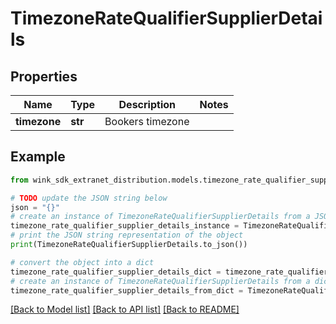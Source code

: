 # TimezoneRateQualifierSupplierDetails


## Properties

Name | Type | Description | Notes
------------ | ------------- | ------------- | -------------
**timezone** | **str** | Bookers timezone | 

## Example

```python
from wink_sdk_extranet_distribution.models.timezone_rate_qualifier_supplier_details import TimezoneRateQualifierSupplierDetails

# TODO update the JSON string below
json = "{}"
# create an instance of TimezoneRateQualifierSupplierDetails from a JSON string
timezone_rate_qualifier_supplier_details_instance = TimezoneRateQualifierSupplierDetails.from_json(json)
# print the JSON string representation of the object
print(TimezoneRateQualifierSupplierDetails.to_json())

# convert the object into a dict
timezone_rate_qualifier_supplier_details_dict = timezone_rate_qualifier_supplier_details_instance.to_dict()
# create an instance of TimezoneRateQualifierSupplierDetails from a dict
timezone_rate_qualifier_supplier_details_from_dict = TimezoneRateQualifierSupplierDetails.from_dict(timezone_rate_qualifier_supplier_details_dict)
```
[[Back to Model list]](../README.md#documentation-for-models) [[Back to API list]](../README.md#documentation-for-api-endpoints) [[Back to README]](../README.md)


